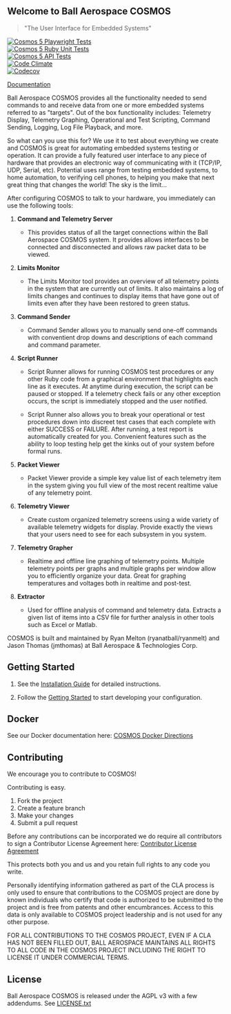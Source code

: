 ## Welcome to Ball Aerospace COSMOS

> "The User Interface for Embedded Systems"

[![Cosmos 5 Playwright Tests](https://github.com/BallAerospace/COSMOS/actions/workflows/playwright.yml/badge.svg)](https://github.com/BallAerospace/COSMOS/actions/workflows/playwright.yml)<br/>
[![Cosmos 5 Ruby Unit Tests](https://github.com/BallAerospace/COSMOS/actions/workflows/ruby_unit_tests.yml/badge.svg)](https://github.com/BallAerospace/COSMOS/actions/workflows/ruby_unit_tests.yml)<br/>
[![Cosmos 5 API Tests](https://github.com/BallAerospace/COSMOS/actions/workflows/api_tests.yml/badge.svg)](https://github.com/BallAerospace/COSMOS/actions/workflows/api_tests.yml)<br/>
[![Code Climate](https://codeclimate.com/github/BallAerospace/COSMOS/badges/gpa.svg)](https://codeclimate.com/github/BallAerospace/COSMOS)<br/>
[![Codecov](https://img.shields.io/codecov/c/github/codecov/example-python.svg)](https://codecov.io/gh/BallAerospace/COSMOS)

[Documentation](http://cosmosc2.com)

Ball Aerospace COSMOS provides all the functionality needed to send commands to and receive data from one or more embedded systems referred to as "targets". Out of the box functionality includes: Telemetry Display, Telemetry Graphing, Operational and Test Scripting, Command Sending, Logging, Log File Playback, and more.

So what can you use this for? We use it to test about everything we create and COSMOS is great for automating embedded systems testing or operation. It can provide a fully featured user interface to any piece of hardware that provides an electronic way of communicating with it (TCP/IP, UDP, Serial, etc). Potential uses range from testing embedded systems, to home automation, to verifying cell phones, to helping you make that next great thing that changes the world! The sky is the limit...

After configuring COSMOS to talk to your hardware, you immediately can use the following tools:

1. **Command and Telemetry Server**

   - This provides status of all the target connections within the Ball Aerospace COSMOS system. It provides allows interfaces to be connected and disconnected and allows raw packet data to be viewed.

1. **Limits Monitor**

   - The Limits Monitor tool provides an overview of all telemetry points in the system that are currently out of limits. It also maintains a log of limits changes and continues to display items that have gone out of limits even after they have been restored to green status.

1. **Command Sender**

   - Command Sender allows you to manually send one-off commands with conventient drop downs and descriptions of each command and command parameter.

1. **Script Runner**

   - Script Runner allows for running COSMOS test procedures or any other Ruby code from a graphical environment that highlights each line as it executes. At anytime during execution, the script can be paused or stopped. If a telemetry check fails or any other exception occurs, the script is immediately stopped and the user notified.

   - Script Runner also allows you to break your operational or test procedures down into discreet test cases that each complete with either SUCCESS or FAILURE. After running, a test report is automatically created for you. Convenient features such as the ability to loop testing help get the kinks out of your system before formal runs.

1. **Packet Viewer**

   - Packet Viewer provide a simple key value list of each telemetry item in the system giving you full view of the most recent realtime value of any telemetry point.

1. **Telemetry Viewer**

   - Create custom organized telemetry screens using a wide variety of available telemetry widgets for display. Provide exactly the views that your users need to see for each subsystem in you system.

1. **Telemetry Grapher**

   - Realtime and offline line graphing of telemetry points. Multiple telemetry points per graphs and multiple graphs per window allow you to efficiently organize your data. Great for graphing temperatures and voltages both in realtime and post-test.

1. **Extractor**

   - Used for offline analysis of command and telemetry data. Extracts a given list of items into a CSV file for further analysis in other tools such as Excel or Matlab.

COSMOS is built and maintained by Ryan Melton (ryanatball/ryanmelt) and Jason Thomas (jmthomas) at Ball Aerospace & Technologies Corp.

## Getting Started

1.  See the [Installation Guide](https://cosmosrb.com/docs/v5/installation) for detailed instructions.

1.  Follow the [Getting Started](https://cosmosrb.com/docs/v5/gettingstarted) to start developing your configuration.

## Docker

See our Docker documentation here:
[COSMOS Docker Directions](https://github.com/BallAerospace/cosmos-docker)

## Contributing

We encourage you to contribute to COSMOS!

Contributing is easy.

1. Fork the project
2. Create a feature branch
3. Make your changes
4. Submit a pull request

Before any contributions can be incorporated we do require all contributors to sign a Contributor License Agreement here:
[Contributor License Agreement](https://docs.google.com/forms/d/1ppnHUSXtY1GRTNPIyUaB1OYHbW5Ca67GFMgMRPBG8u0/viewform)

This protects both you and us and you retain full rights to any code you write.

Personally identifying information gathered as part of the CLA process is only used to ensure that contributions to the COSMOS project are done by known individuals who certify that code is authorized to be submitted to the project and is free from patents and other encumbrances. Access to this data is only available to COSMOS project leadership and is not used for any other purpose.

FOR ALL CONTRIBUTIONS TO THE COSMOS PROJECT, EVEN IF A CLA HAS NOT BEEN FILLED OUT, BALL AEROSPACE MAINTAINS ALL RIGHTS TO ALL CODE IN THE COSMOS PROJECT INCLUDING THE RIGHT TO LICENSE IT UNDER COMMERCIAL TERMS.

## License

Ball Aerospace COSMOS is released under the AGPL v3 with a few addendums. See [LICENSE.txt](LICENSE.txt)
